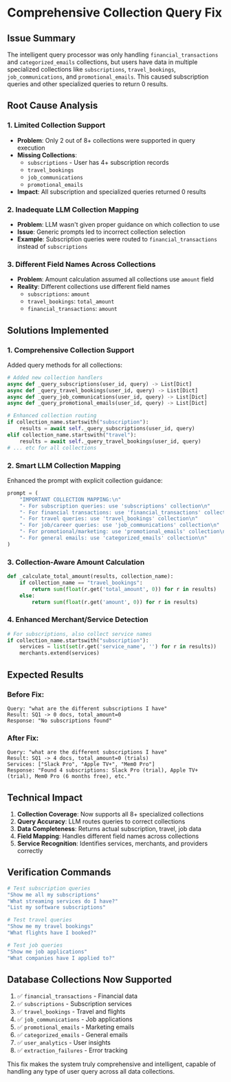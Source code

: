 # Comprehensive Collection Query Fix

## Issue Summary

The intelligent query processor was only handling `financial_transactions` and `categorized_emails` collections, but users have data in multiple specialized collections like `subscriptions`, `travel_bookings`, `job_communications`, and `promotional_emails`. This caused subscription queries and other specialized queries to return 0 results.

## Root Cause Analysis

### 1. Limited Collection Support
- **Problem**: Only 2 out of 8+ collections were supported in query execution
- **Missing Collections**: 
  - `subscriptions` - User has 4+ subscription records
  - `travel_bookings` 
  - `job_communications`
  - `promotional_emails`
- **Impact**: All subscription and specialized queries returned 0 results

### 2. Inadequate LLM Collection Mapping
- **Problem**: LLM wasn't given proper guidance on which collection to use
- **Issue**: Generic prompts led to incorrect collection selection
- **Example**: Subscription queries were routed to `financial_transactions` instead of `subscriptions`

### 3. Different Field Names Across Collections
- **Problem**: Amount calculation assumed all collections use `amount` field
- **Reality**: Different collections use different field names
  - `subscriptions`: `amount`
  - `travel_bookings`: `total_amount`
  - `financial_transactions`: `amount`

## Solutions Implemented

### 1. Comprehensive Collection Support
Added query methods for all collections:
```python
# Added new collection handlers
async def _query_subscriptions(user_id, query) -> List[Dict]
async def _query_travel_bookings(user_id, query) -> List[Dict]
async def _query_job_communications(user_id, query) -> List[Dict]
async def _query_promotional_emails(user_id, query) -> List[Dict]

# Enhanced collection routing
if collection_name.startswith("subscription"):
    results = await self._query_subscriptions(user_id, query)
elif collection_name.startswith("travel"):
    results = await self._query_travel_bookings(user_id, query)
# ... etc for all collections
```

### 2. Smart LLM Collection Mapping
Enhanced the prompt with explicit collection guidance:
```python
prompt = (
    "IMPORTANT COLLECTION MAPPING:\n"
    "- For subscription queries: use 'subscriptions' collection\n"
    "- For financial transactions: use 'financial_transactions' collection\n"
    "- For travel queries: use 'travel_bookings' collection\n"
    "- For job/career queries: use 'job_communications' collection\n"
    "- For promotional/marketing: use 'promotional_emails' collection\n"
    "- For general emails: use 'categorized_emails' collection\n"
)
```

### 3. Collection-Aware Amount Calculation
```python
def _calculate_total_amount(results, collection_name):
    if collection_name == "travel_bookings":
        return sum(float(r.get('total_amount', 0)) for r in results)
    else:
        return sum(float(r.get('amount', 0)) for r in results)
```

### 4. Enhanced Merchant/Service Detection
```python
# For subscriptions, also collect service names
if collection_name.startswith("subscription"):
    services = list(set(r.get('service_name', '') for r in results))
    merchants.extend(services)
```

## Expected Results

### Before Fix:
```
Query: "what are the different subscriptions I have"
Result: SQ1 -> 0 docs, total_amount=0
Response: "No subscriptions found"
```

### After Fix:
```
Query: "what are the different subscriptions I have"
Result: SQ1 -> 4 docs, total_amount=0 (trials)
Services: ["Slack Pro", "Apple TV+", "Mem0 Pro"]
Response: "Found 4 subscriptions: Slack Pro (trial), Apple TV+ (trial), Mem0 Pro (6 months free), etc."
```

## Technical Impact

1. **Collection Coverage**: Now supports all 8+ specialized collections
2. **Query Accuracy**: LLM routes queries to correct collections
3. **Data Completeness**: Returns actual subscription, travel, job data
4. **Field Mapping**: Handles different field names across collections
5. **Service Recognition**: Identifies services, merchants, and providers correctly

## Verification Commands

```bash
# Test subscription queries
"Show me all my subscriptions"
"What streaming services do I have?"
"List my software subscriptions"

# Test travel queries  
"Show me my travel bookings"
"What flights have I booked?"

# Test job queries
"Show me job applications"
"What companies have I applied to?"
```

## Database Collections Now Supported

1. ✅ `financial_transactions` - Financial data
2. ✅ `subscriptions` - Subscription services  
3. ✅ `travel_bookings` - Travel and flights
4. ✅ `job_communications` - Job applications
5. ✅ `promotional_emails` - Marketing emails
6. ✅ `categorized_emails` - General emails
7. ✅ `user_analytics` - User insights
8. ✅ `extraction_failures` - Error tracking

This fix makes the system truly comprehensive and intelligent, capable of handling any type of user query across all data collections. 